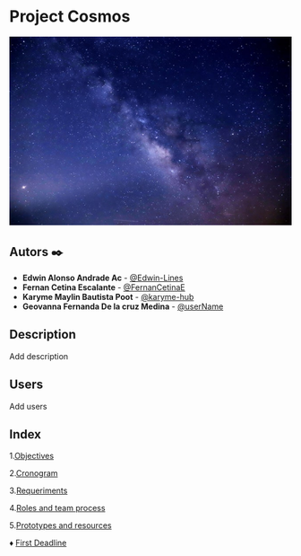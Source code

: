 # Project Cosmos

![Logo](https://github.com/Edwin-Lines/Project-Cosmos/blob/main/Resources/Images/ProjectCosmos_LogoAlfa.jpg)

## Autors ✒️
* **Edwin Alonso Andrade Ac** - [@Edwin-Lines](https://github.com/Edwin-Lines "@Edwin-Lines")
* **Fernan Cetina Escalante** - [@FernanCetinaE](https://github.com/FernanCetinaE "@FernanCetinaE") 
* **Karyme Maylin Bautista Poot** - [@karyme-hub](https://github.com/karyme-hub "@karyme-hub")
* **Geovanna Fernanda De la cruz Medina** - [@userName](link_to_profile "@userName")

## Description
Add description

## Users
Add users

## Index
1.[Objectives](https://github.com/Edwin-Lines/Project-Cosmos/blob/main/Documentation/1.%20Objectives.md "Objectives")

2.[Cronogram](https://github.com/Edwin-Lines/Project-Cosmos/blob/main/Documentation/2.%20Cronogram.md "Cronogram")

3.[Requeriments](link "Requeriments")

4.[Roles and team process](link "[Roles and team process")

5.[Prototypes and resources](link "Prototypes and resources")

♦ [First Deadline](link "First Deadline")
